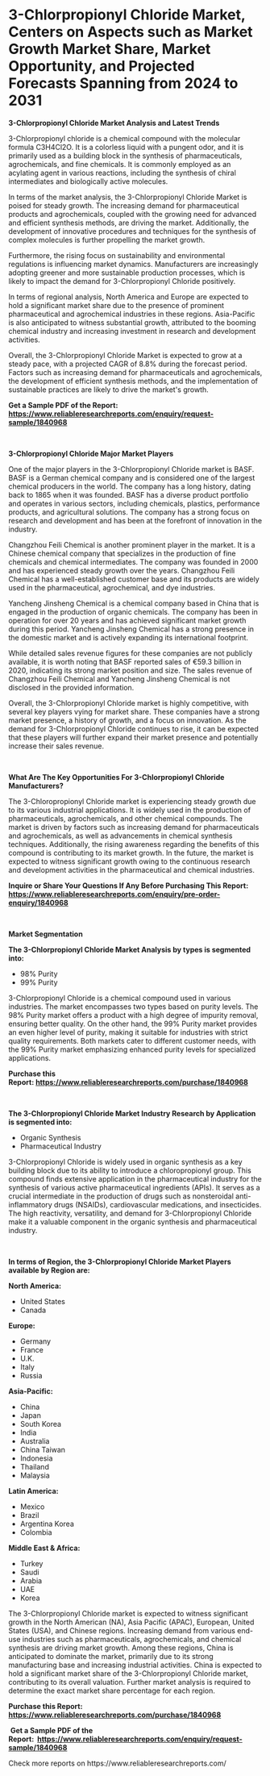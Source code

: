 <p><h1>3-Chlorpropionyl Chloride Market, Centers on Aspects such as Market Growth Market Share, Market Opportunity, and Projected Forecasts Spanning from 2024 to 2031</h1></p><p><strong>3-Chlorpropionyl Chloride Market Analysis and Latest Trends</strong></p>
<p><p>3-Chlorpropionyl chloride is a chemical compound with the molecular formula C3H4Cl2O. It is a colorless liquid with a pungent odor, and it is primarily used as a building block in the synthesis of pharmaceuticals, agrochemicals, and fine chemicals. It is commonly employed as an acylating agent in various reactions, including the synthesis of chiral intermediates and biologically active molecules.</p><p>In terms of the market analysis, the 3-Chlorpropionyl Chloride Market is poised for steady growth. The increasing demand for pharmaceutical products and agrochemicals, coupled with the growing need for advanced and efficient synthesis methods, are driving the market. Additionally, the development of innovative procedures and techniques for the synthesis of complex molecules is further propelling the market growth.</p><p>Furthermore, the rising focus on sustainability and environmental regulations is influencing market dynamics. Manufacturers are increasingly adopting greener and more sustainable production processes, which is likely to impact the demand for 3-Chlorpropionyl Chloride positively.</p><p>In terms of regional analysis, North America and Europe are expected to hold a significant market share due to the presence of prominent pharmaceutical and agrochemical industries in these regions. Asia-Pacific is also anticipated to witness substantial growth, attributed to the booming chemical industry and increasing investment in research and development activities.</p><p>Overall, the 3-Chlorpropionyl Chloride Market is expected to grow at a steady pace, with a projected CAGR of 8.8% during the forecast period. Factors such as increasing demand for pharmaceuticals and agrochemicals, the development of efficient synthesis methods, and the implementation of sustainable practices are likely to drive the market's growth.</p></p>
<p><strong>Get a Sample PDF of the Report:&nbsp; <a href="https://www.reliableresearchreports.com/enquiry/request-sample/1840968">https://www.reliableresearchreports.com/enquiry/request-sample/1840968</a></strong></p>
<p>&nbsp;</p>
<p><strong>3-Chlorpropionyl Chloride Major Market Players</strong></p>
<p><p>One of the major players in the 3-Chlorpropionyl Chloride market is BASF. BASF is a German chemical company and is considered one of the largest chemical producers in the world. The company has a long history, dating back to 1865 when it was founded. BASF has a diverse product portfolio and operates in various sectors, including chemicals, plastics, performance products, and agricultural solutions. The company has a strong focus on research and development and has been at the forefront of innovation in the industry.</p><p>Changzhou Feili Chemical is another prominent player in the market. It is a Chinese chemical company that specializes in the production of fine chemicals and chemical intermediates. The company was founded in 2000 and has experienced steady growth over the years. Changzhou Feili Chemical has a well-established customer base and its products are widely used in the pharmaceutical, agrochemical, and dye industries.</p><p>Yancheng Jinsheng Chemical is a chemical company based in China that is engaged in the production of organic chemicals. The company has been in operation for over 20 years and has achieved significant market growth during this period. Yancheng Jinsheng Chemical has a strong presence in the domestic market and is actively expanding its international footprint.</p><p>While detailed sales revenue figures for these companies are not publicly available, it is worth noting that BASF reported sales of €59.3 billion in 2020, indicating its strong market position and size. The sales revenue of Changzhou Feili Chemical and Yancheng Jinsheng Chemical is not disclosed in the provided information.</p><p>Overall, the 3-Chlorpropionyl Chloride market is highly competitive, with several key players vying for market share. These companies have a strong market presence, a history of growth, and a focus on innovation. As the demand for 3-Chlorpropionyl Chloride continues to rise, it can be expected that these players will further expand their market presence and potentially increase their sales revenue.</p></p>
<p>&nbsp;</p>
<p><strong>What Are The Key Opportunities For 3-Chlorpropionyl Chloride Manufacturers?</strong></p>
<p><p>The 3-Chloropropionyl Chloride market is experiencing steady growth due to its various industrial applications. It is widely used in the production of pharmaceuticals, agrochemicals, and other chemical compounds. The market is driven by factors such as increasing demand for pharmaceuticals and agrochemicals, as well as advancements in chemical synthesis techniques. Additionally, the rising awareness regarding the benefits of this compound is contributing to its market growth. In the future, the market is expected to witness significant growth owing to the continuous research and development activities in the pharmaceutical and chemical industries.</p></p>
<p><strong>Inquire or Share Your Questions If Any Before Purchasing This Report: <a href="https://www.reliableresearchreports.com/enquiry/pre-order-enquiry/1840968">https://www.reliableresearchreports.com/enquiry/pre-order-enquiry/1840968</a></strong></p>
<p>&nbsp;</p>
<p><strong>Market Segmentation</strong></p>
<p><strong>The 3-Chlorpropionyl Chloride Market Analysis by types is segmented into:</strong></p>
<p><ul><li>98% Purity</li><li>99% Purity</li></ul></p>
<p><p>3-Chlorpropionyl Chloride is a chemical compound used in various industries. The market encompasses two types based on purity levels. The 98% Purity market offers a product with a high degree of impurity removal, ensuring better quality. On the other hand, the 99% Purity market provides an even higher level of purity, making it suitable for industries with strict quality requirements. Both markets cater to different customer needs, with the 99% Purity market emphasizing enhanced purity levels for specialized applications.</p></p>
<p><strong>Purchase this Report:&nbsp;<a href="https://www.reliableresearchreports.com/purchase/1840968">https://www.reliableresearchreports.com/purchase/1840968</a></strong></p>
<p>&nbsp;</p>
<p><strong>The 3-Chlorpropionyl Chloride Market Industry Research by Application is segmented into:</strong></p>
<p><ul><li>Organic Synthesis</li><li>Pharmaceutical Industry</li></ul></p>
<p><p>3-Chlorpropionyl Chloride is widely used in organic synthesis as a key building block due to its ability to introduce a chloropropionyl group. This compound finds extensive application in the pharmaceutical industry for the synthesis of various active pharmaceutical ingredients (APIs). It serves as a crucial intermediate in the production of drugs such as nonsteroidal anti-inflammatory drugs (NSAIDs), cardiovascular medications, and insecticides. The high reactivity, versatility, and demand for 3-Chlorpropionyl Chloride make it a valuable component in the organic synthesis and pharmaceutical industry.</p></p>
<p>&nbsp;</p>
<p><strong>In terms of Region, the 3-Chlorpropionyl Chloride Market Players available by Region are:</strong></p>
<p>
    <p> <strong> North America: </strong>
        <ul>
            <li>United States</li>
            <li>Canada</li>
        </ul>
        </p> 
    <p> <strong> Europe: </strong>
        <ul>
            <li>Germany</li>
            <li>France</li>
            <li>U.K.</li>
            <li>Italy</li>
            <li>Russia</li>
        </ul>
        </p> 
    <p> <strong> Asia-Pacific: </strong>
        <ul>
            <li>China</li>
            <li>Japan</li>
            <li>South Korea</li>
            <li>India</li>
            <li>Australia</li>
            <li>China Taiwan</li>
            <li>Indonesia</li>
            <li>Thailand</li>
            <li>Malaysia</li>
        </ul>
        </p> 
    <p> <strong> Latin America: </strong>
        <ul>
            <li>Mexico</li>
            <li>Brazil</li>
            <li>Argentina Korea</li>
            <li>Colombia</li>
        </ul>
        </p> 
    <p> <strong> Middle East & Africa: </strong>
        <ul>
            <li>Turkey</li>
            <li>Saudi</li>
            <li>Arabia</li>
            <li>UAE</li>
            <li>Korea</li>
        </ul>
    </p>
    </p>
<p><p>The 3-Chlorpropionyl Chloride market is expected to witness significant growth in the North American (NA), Asia Pacific (APAC), European, United States (USA), and Chinese regions. Increasing demand from various end-use industries such as pharmaceuticals, agrochemicals, and chemical synthesis are driving market growth. Among these regions, China is anticipated to dominate the market, primarily due to its strong manufacturing base and increasing industrial activities. China is expected to hold a significant market share of the 3-Chlorpropionyl Chloride market, contributing to its overall valuation. Further market analysis is required to determine the exact market share percentage for each region.</p></p>
<p><strong>Purchase this Report: <a href="https://www.reliableresearchreports.com/purchase/1840968">https://www.reliableresearchreports.com/purchase/1840968</a></strong></p>
<p>&nbsp;<strong>Get a Sample PDF of the Report:&nbsp;&nbsp;<a href="https://www.reliableresearchreports.com/enquiry/request-sample/1840968">https://www.reliableresearchreports.com/enquiry/request-sample/1840968</a></strong></p>
<p><strong></strong></p>
<p>Check more reports on https://www.reliableresearchreports.com/</p>